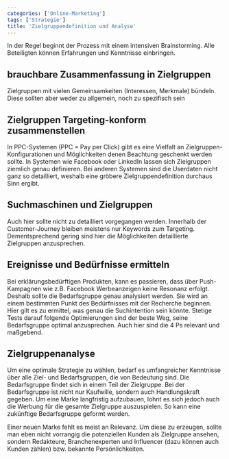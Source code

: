 ```yaml
---
categories: ['Online-Marketing']
tags: ['Strategie']
title: 'Zielgruppendefinition und Analyse'
---
```


In der Regel beginnt der Prozess mit einem intensiven Brainstorming. Alle Beteiligten können Erfahrungen und Kenntnisse einbringen.

## brauchbare Zusammenfassung in Zielgruppen

Zielgruppen mit vielen Gemeinsamkeiten (Interessen, Merkmale) bündeln. Diese sollten aber weder zu allgemein, noch zu spezifisch sein

## Zielgruppen Targeting-konform zusammenstellen

In PPC-Systemen (PPC = Pay per Click) gibt es eine Vielfalt an Zielgruppen-Konfigurationen und Möglichkeiten denen Beachtung geschenkt werden sollte. In Systemen wie Facebook oder LinkedIn lassen sich Zielgruppen ziemlich genau definieren. Bei anderen Systemen sind die Userdaten nicht ganz so detailliert, weshalb eine gröbere Zielgruppendefinition durchaus Sinn ergibt.

## Suchmaschinen und Zielgruppen

Auch hier sollte nicht zu detailliert vorgegangen werden. Innerhalb der Customer-Journey bleiben meistens nur Keywords zum Targeting. Dementsprechend gering sind hier die Möglichkeiten detaillierte Zielgruppen anzusprechen.

## Ereignisse und Bedürfnisse ermitteln

Bei erklärungsbedürftigen Produkten, kann es passieren, dass über Push-Kampagnen wie z.B. Facebook Werbeanzeigen keine Resonanz erfolgt. Deshalb sollte die Bedarfsgruppe genau analysiert werden. Sie wird an einem bestimmten Punkt des Bedürfnisses mit der Recherche beginnen. Hier gilt es zu ermittel, was genau die Suchintention sein könnte. Stetige Tests darauf folgende Optimierungen sind der beste Weg, seine Bedarfsgruppe optimal anzusprechen. Auch hier sind die 4 Ps relevant und maßgebend.

## Zielgruppenanalyse

Um eine optimale Strategie zu wählen, bedarf es umfangreicher Kenntnisse über alle Ziel- und Bedarfsgruppen, die von Bedeutung sind. Die Bedarfsgruppe findet sich in einem Teil der Zielgruppe. Bei der Bedarfsgruppe ist nicht nur Kaufwille, sondern auch Handlungskraft gegeben. Um eine Marke langfristig aufzubauen, lohnt es sich jedoch auch die Werbung für die gesamte Zielgruppe auszuspielen. So kann eine zukünftige Bedarfsgruppe geformt werden.

Einer neuen Marke fehlt es meist an Relevanz. Um diese zu erzeugen, sollte man eben nicht vorrangig die potenziellen Kunden als Zielgruppe ansehen, sondern Redakteure, Branchenexperten und Influencer (dazu können auch Kunden zählen) bzw. bekannte Persönlichkeiten.